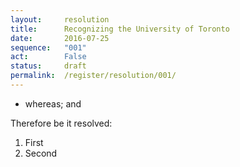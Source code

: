 ```yaml
---
layout:     resolution
title:      Recognizing the University of Toronto
date:       2016-07-25
sequence:   "001"
act:        False
status:     draft
permalink:  /register/resolution/001/
---
```


- whereas; and

Therefore be it resolved:

1. First
2. Second


